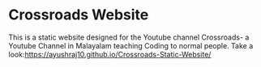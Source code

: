 # Crossroads Website
This is a static website designed for the Youtube channel Crossroads- a Youtube Channel in Malayalam teaching Coding to normal people. Take a look:https://ayushraj10.github.io/Crossroads-Static-Website/
